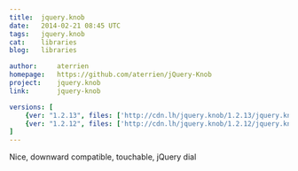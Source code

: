 ```yaml
---
title:	jquery.knob
date:	2014-02-21 08:45 UTC
tags:	jquery.knob
cat:	libraries
blog:	libraries

author:		aterrien
homepage:	https://github.com/aterrien/jQuery-Knob
project:	jquery.knob
link:		jquery-knob

versions: [
	{ver: "1.2.13", files: ['http://cdn.lh/jquery.knob/1.2.13/jquery.knob.min.js']},
	{ver: "1.2.12", files: ['http://cdn.lh/jquery.knob/1.2.12/jquery.knob.min.js']},
]
---
```


Nice, downward compatible, touchable, jQuery dial